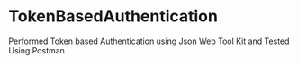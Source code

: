 # TokenBasedAuthentication
Performed Token based Authentication using Json Web Tool Kit and Tested Using Postman 
